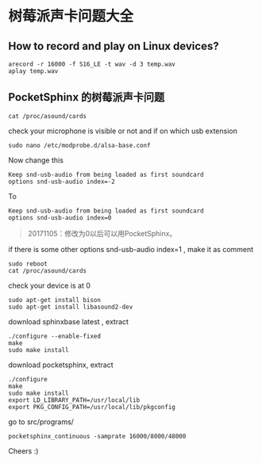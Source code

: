 # 树莓派声卡问题大全


## How to record and play on Linux devices?

    arecord -r 16000 -f S16_LE -t wav -d 3 temp.wav
    aplay temp.wav

## PocketSphinx 的树莓派声卡问题

    cat /proc/asound/cards
check your microphone is visible or not and if on which usb extension

    sudo nano /etc/modprobe.d/alsa-base.conf
Now change this

    Keep snd-usb-audio from being loaded as first soundcard 
    options snd-usb-audio index=-2
To

    Keep snd-usb-audio from being loaded as first soundcard 
    options snd-usb-audio index=0


> 20171105：修改为0以后可以用PocketSphinx。

if there is some other options snd-usb-audio index=1 , make it as comment

    sudo reboot 
    cat /proc/asound/cards 
check your device is at 0

    sudo apt-get install bison
    sudo apt-get install libasound2-dev
download sphinxbase latest , extract

    ./configure --enable-fixed
    make
    sudo make install
download pocketsphinx, extract

    ./configure
    make
    sudo make install
    export LD_LIBRARY_PATH=/usr/local/lib 
    export PKG_CONFIG_PATH=/usr/local/lib/pkgconfig
go to src/programs/

    pocketsphinx_continuous -samprate 16000/8000/48000
Cheers :)
